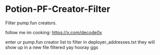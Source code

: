 # Potion-PF-Creator-Filter
Filter pump.fun creators.

follow me im cooking: https://x.com/decode0x

enter ur pump.fun creator list to filter in deployer_addresses.txt
they will show up in a new file filtered yay hooray ggs
